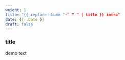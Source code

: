 ```yaml
---
weight: 1
title: "{{ replace .Name "-" " " | title }} intro"
date: {{ .Date }}
draft: false
---
```


### title

demo text
